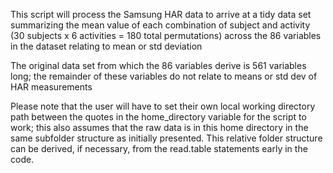 This script will process the Samsung HAR data to arrive at a tidy data set summarizing the mean value of each combination of subject and activity (30 subjects x 6 activities = 180 total permutations) across the 86 variables in the dataset relating to mean or std deviation

The original data set from which the 86 variables derive is 561 variables long; the remainder of these variables do not relate to means or std dev of HAR measurements

Please note that the user will have to set their own local working directory path between the quotes in the home_directory variable for the script to work; this also assumes that the raw data is in this home directory in the same subfolder structure as initially presented. This relative folder structure can be derived, if necessary, from the read.table statements early in the code.
